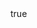 ---
info:
  name: M1 ABRAMS
  image: /img/vehicle/tank/usa/1_m1_abrams.png
  class: "ОБТ: 45$ - 85$"
  country: США
  cost: 65
  year: 1980

body:
  hp: 10
  armor_front: 15
  armor_side: 6
  armor_rear: 3
  armor_top: 3
  size: Большой
  stealth: Плохо
  optics: Средний
  speed: 75
  speed_road: 110
  fuel: 1900
  autonomy: 440

main_gun:
  name: M68A1
  attr_kin: true
  attr_fg: true
  ammo: 40
  range_ground: 2100
  accuracy: 65
  stabilizer: 50
  ap_power: 13
  he_power: 3
  suppression: 121
  rate_of_fire: 9

mmg:
  name: M2 Browning
  ammo: 900
  range_ground: 1050
  range_helicopters: 875
  accuracy: 15
  stabilizer: 5
  he_power: 0.75
  suppression: 90
  rate_of_fire: 652

mmg2:
  name: M240
  ammo: 2200
  range_ground: 875
  range_helicopters: 525
  accuracy: 20
  stabilizer: 10
  he_power: 0.5
  suppression: 55
  rate_of_fire: 652
---